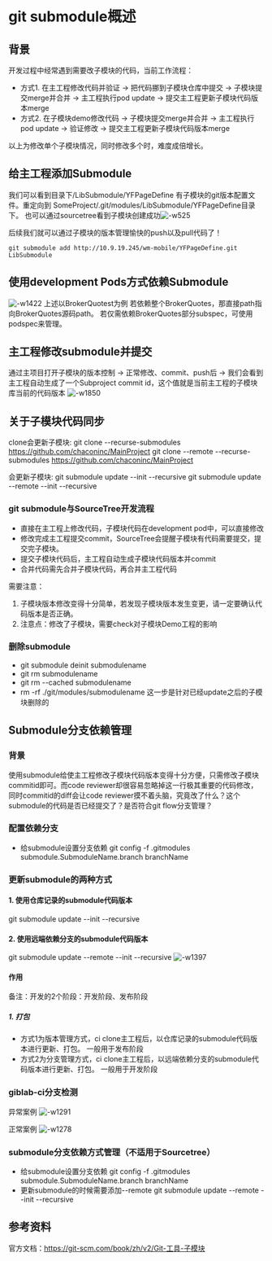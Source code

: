 # git submodule概述

## 背景
开发过程中经常遇到需要改子模块的代码，当前工作流程：
* 方式1. 在主工程修改代码并验证 -> 把代码挪到子模块仓库中提交 -> 子模块提交merge并合并 -> 主工程执行pod update -> 提交主工程更新子模块代码版本merge
* 方式2. 在子模块demo修改代码 -> 子模块提交merge并合并 -> 主工程执行pod update -> 验证修改 -> 提交主工程更新子模块代码版本merge

以上为修改单个子模块情况，同时修改多个时，难度成倍增长。

## 给主工程添加Submodule
 我们可以看到目录下/LibSubmodule/YFPageDefine 有子模块的git版本配置文件。重定向到 SomeProject/.git/modules/LibSubmodule/YFPageDefine目录下。
 也可以通过sourcetree看到子模块创建成功![-w525](media/16189101905834/16189145503612.jpg)

后续我们就可以通过子模块的版本管理愉快的push以及pull代码了！
 
 ```
git submodule add http://10.9.19.245/wm-mobile/YFPageDefine.git LibSubmodule
 ```
 
## 使用development Pods方式依赖Submodule
![-w1422](media/16189101905834/16193188294251.jpg)
上述以BrokerQuotest为例
若依赖整个BrokerQuotes，那直接path指向BrokerQuotes源码path。
若仅需依赖BrokerQuotes部分subspec，可使用podspec来管理。


## 主工程修改submodule并提交
通过主项目打开子模块的版本控制 -> 正常修改、commit、push后 -> 我们会看到主工程自动生成了一个Subproject commit id，这个值就是当前主工程的子模块库当前的代码版本
![-w1850](media/16189101905834/16189167976003.jpg)


## 关于子模块代码同步
clone会更新子模块:
git clone --recurse-submodules https://github.com/chaconinc/MainProject
git clone --remote --recurse-submodules https://github.com/chaconinc/MainProject

会更新子模块:
git submodule update --init --recursive
git submodule update --remote --init --recursive

### git submodule与SourceTree开发流程
* 直接在主工程上修改代码，子模块代码在development pod中，可以直接修改
* 修改完成主工程提交commit，SourceTree会提醒子模块有代码需要提交，提交完子模块。
* 提交子模块代码后，主工程自动生成子模块代码版本并commit
* 合并代码需先合并子模块代码，再合并主工程代码

需要注意：
1. 子模块版本修改变得十分简单，若发现子模块版本发生变更，请一定要确认代码版本是否正确。
2. 注意点：修改了子模块，需要check对子模块Demo工程的影响

### 删除submodule
* git submodule deinit submodulename
* git rm submodulename
* git rm --cached submodulename
* rm -rf ./git/modules/submodulename 这一步是针对已经update之后的子模块删除的



## Submodule分支依赖管理

### 背景
使用submodule给使主工程修改子模块代码版本变得十分方便，只需修改子模块commitid即可。而code reviewer却很容易忽略掉这一行极其重要的代码修改，同时commitid的diff会让code reviewer摸不着头脑，究竟改了什么？这个submodule的代码是否已经提交了？是否符合git flow分支管理？


### 配置依赖分支
* 给submodule设置分支依赖
git config -f .gitmodules submodule.SubmoduleName.branch branchName

### 更新submodule的两种方式
#### 1. 使用仓库记录的submodule代码版本
git submodule update --init --recursive
#### 2. 使用远端依赖分支的submodule代码版本
git submodule update --remote --init --recursive
![-w1397](media/16189101905834/16191743643687.jpg)


#### 作用
备注：开发的2个阶段：开发阶段、发布阶段
##### 1. 打包
* 方式1为版本管理方式，ci clone主工程后，以仓库记录的submodule代码版本进行更新、打包。 一般用于发布阶段
* 方式2为分支管理方式，ci clone主工程后，以远端依赖分支的submodule代码版本进行更新、打包。 一般用于开发阶段

### giblab-ci分支检测
异常案例
![-w1291](media/16212219531092/16215786566270.jpg)

正常案例
![-w1278](media/16212219531092/16215786840848.jpg)

### submodule分支依赖方式管理（不适用于Sourcetree）
* 给submodule设置分支依赖
git config -f .gitmodules submodule.SubmoduleName.branch branchName
* 更新submodule的时候需要添加--remote
git submodule update --remote --init --recursive
 

## 参考资料
官方文档：https://git-scm.com/book/zh/v2/Git-工具-子模块



